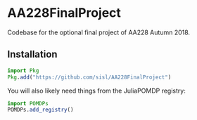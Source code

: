 # AA228FinalProject
Codebase for the optional final project of AA228 Autumn 2018.

## Installation

```julia
import Pkg
Pkg.add("https://github.com/sisl/AA228FinalProject")
```

You will also likely need things from the JuliaPOMDP registry:
```julia
import POMDPs
POMDPs.add_registry()
```
